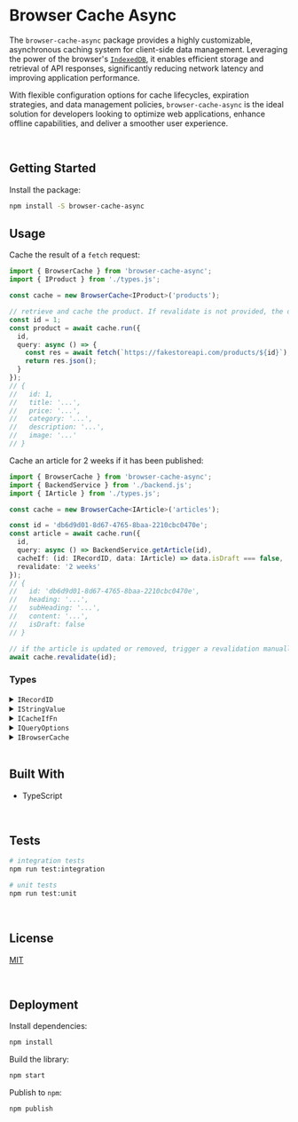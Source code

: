 # Browser Cache Async

The `browser-cache-async` package  provides a highly customizable, asynchronous caching system for client-side data management. Leveraging the power of the browser's [`IndexedDB`](https://developer.mozilla.org/en-US/docs/Web/API/IndexedDB_API), it enables efficient storage and retrieval of API responses, significantly reducing network latency and improving application performance. 

With flexible configuration options for cache lifecycles, expiration strategies, and data management policies, `browser-cache-async` is the ideal solution for developers looking to optimize web applications, enhance offline capabilities, and deliver a smoother user experience.





</br>

## Getting Started

Install the package:
```bash
npm install -S browser-cache-async
```


## Usage

Cache the result of a `fetch` request:

```typescript
import { BrowserCache } from 'browser-cache-async';
import { IProduct } from './types.js';

const cache = new BrowserCache<IProduct>('products');

// retrieve and cache the product. If revalidate is not provided, the data becomes stale after 24 hours
const id = 1;
const product = await cache.run({
  id,
  query: async () => {
    const res = await fetch(`https://fakestoreapi.com/products/${id}`);
    return res.json();
  }
});
// {
//   id: 1,
//   title: '...',
//   price: '...',
//   category: '...',
//   description: '...',
//   image: '...'
// }
```

Cache an article for 2 weeks if it has been published:

```typescript
import { BrowserCache } from 'browser-cache-async';
import { BackendService } from './backend.js';
import { IArticle } from './types.js';

const cache = new BrowserCache<IArticle>('articles');

const id = 'db6d9d01-8d67-4765-8baa-2210cbc0470e';
const article = await cache.run({
  id,
  query: async () => BackendService.getArticle(id),
  cacheIf: (id: IRecordID, data: IArticle) => data.isDraft === false,
  revalidate: '2 weeks'
});
// {
//   id: 'db6d9d01-8d67-4765-8baa-2210cbc0470e',
//   heading: '...',
//   subHeading: '...',
//   content: '...',
//   isDraft: false
// }

// if the article is updated or removed, trigger a revalidation manually
await cache.revalidate(id);
```




### Types

<details>
  <summary><code>IRecordID</code></summary>

  The identifier used to manage records. The store behaves differently based on the type:
  - `undefined`: the data will be stored at the root of the store
  - `string` | `number`: the value will be coerced into a string and can be used to locate the data
  ```typescript
  type IRecordID = undefined | string | number;
  ```

  **Note:** this type is exposed by the [`browser-keyval-stores`](https://github.com/jesusgraterol/browser-keyval-stores) package.
</details>

<details>
  <summary><code>IStringValue</code></summary>

  The template literal types that prevents developers from passing invalid strings to the `ms` function.
  ```typescript
  type IUnit =
  | 'Years'
  | 'Year'
  | 'Yrs'
  | 'Yr'
  | 'Y'
  | 'Weeks'
  | 'Week'
  | 'W'
  | 'Days'
  | 'Day'
  | 'D'
  | 'Hours'
  | 'Hour'
  | 'Hrs'
  | 'Hr'
  | 'H'
  | 'Minutes'
  | 'Minute'
  | 'Mins'
  | 'Min'
  | 'M'
  | 'Seconds'
  | 'Second'
  | 'Secs'
  | 'Sec'
  | 's'
  | 'Milliseconds'
  | 'Millisecond'
  | 'Msecs'
  | 'Msec'
  | 'Ms';

  type IUnitAnyCase = IUnit | Uppercase<IUnit> | Lowercase<IUnit>;

  type IStringValue =
  | `${number}`
  | `${number}${IUnitAnyCase}`
  | `${number} ${IUnitAnyCase}`;
  ```

  **Note:** this type is exposed by the [`ms`](https://github.com/vercel/ms) package`.
</details>

<details>
  <summary><code>ICacheIfFn<T></code></summary>

  Utility type to indicate the function that will be invoked to evaluate if the data should be cached.
  ```typescript
  type ICacheIfFn<T> =
    ((id: IRecordID, data: T) => Promise<boolean>) | ((id: IRecordID, data: T) => boolean);
  ```
</details>

<details>
  <summary><code>IQueryOptions<T></code></summary>

  Object in charge of controlling how the query is executed and cached.
  ```typescript
  import { IRecordID } from 'browser-keyval-stores';

  type IQueryOptions<T> = {
    // the record's identifier
    id?: IRecordID;

    // the function that will be invoked to retrieve the data
    query: () => Promise<T>;

    // the function that will be invoked to evaluate if the data should be cached. If not provided,
    // the data will always be cached.
    cacheIf?: ICacheIfFn | boolean;

    // the number of milliseconds the data will be fresh for before becoming stale. If not provided,
    // the data will become stale after 1 day.
    revalidate?: IStringValue | number;
  };

  // the result of processing the query options object passed by the developer
  type IProcessedQueryOptions<T> = IQueryOptions<T> & { revalidate: number };
  ```
</details>

<details>
  <summary><code>IBrowserCache</code></summary>

  Object in charge of managing the caching of data in the browser.
  ```typescript
  interface IBrowserCache<T> {
    // properties
    // ...

    // actions
    run: (options: IQueryOptions<T>) => Promise<T>;
    revalidate(id?: IRecordID): Promise<void>;
  }
  ```
</details>





<br/>

## Built With

- TypeScript





<br/>

## Tests

```bash
# integration tests
npm run test:integration

# unit tests
npm run test:unit
```





<br/>

## License

[MIT](https://choosealicense.com/licenses/mit/)





<br/>

## Deployment

Install dependencies:
```bash
npm install
```


Build the library:
```bash
npm start
```


Publish to `npm`:
```bash
npm publish
```